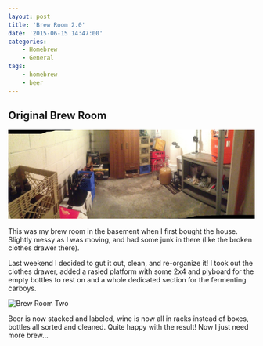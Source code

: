 ```yaml
---
layout: post
title: 'Brew Room 2.0'
date: '2015-06-15 14:47:00'
categories:
    - Homebrew
    - General
tags:
    - homebrew
    - beer
---
```

## Original Brew Room
![Brew Room One](/assets/images/posts/brew-room-1.jpg)

This was my brew room in the basement when I first bought the house. Slightly messy as I was moving, and had some junk in there (like the broken clothes drawer there).

Last weekend I decided to gut it out, clean, and re-organize it! I took out the clothes drawer, added a rasied platform with some 2x4 and plyboard for the empty bottles to rest on and a whole dedicated section for the fermenting carboys.

![Brew Room Two](/assets/images/posts/brew-room-2.jpg)

Beer is now stacked and labeled, wine is now all in racks instead of boxes, bottles all sorted and cleaned. Quite happy with the result! Now I just need more brew...
